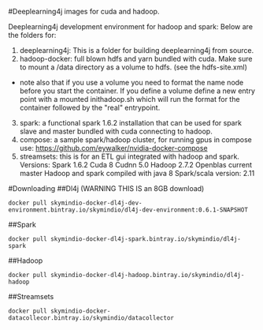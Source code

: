 #Deeplearning4j images for cuda and hadoop.

Deeplearning4j development environment for hadoop and spark:
Below are the folders for:

1. deeplearning4j: This is a folder for building deeplearning4j from source. 
2. hadoop-docker: full blown hdfs and yarn bundled with cuda. Make sure to mount a /data directory as a volume to hdfs. (see the hdfs-site.xml) 
- note also that if you use a volume you need to format the name node before you start the container. If you define a volume define a new entry point
with a mounted inithadoop.sh which will run the format for the container followed by the "real" entrypoint.
3. spark: a functional spark 1.6.2 installation that can be used for spark slave and master bundled with cuda connecting to hadoop.
4. compose: a sample spark/hadoop cluster, for running gpus in compose use: https://github.com/eywalker/nvidia-docker-compose
5. streamsets: this is for an ETL gui integrated with hadoop and spark.
Versions:
Spark 1.6.2
Cuda 8
Cudnn 5.0
Hadoop 2.7.2
Openblas current master
Hadoop and spark compiled with java 8
Spark/scala version: 2.11


#Downloading
##Dl4j (WARNING THIS IS an 8GB download)
```
docker pull skymindio-docker-dl4j-dev-environment.bintray.io/skymindio/dl4j-dev-environment:0.6.1-SNAPSHOT
```
##Spark
```
docker pull skymindio-docker-dl4j-spark.bintray.io/skymindio/dl4j-spark
```


##Hadoop
```
docker pull skymindio-docker-dl4j-hadoop.bintray.io/skymindio/dl4j-hadoop
```

##Streamsets
```
docker pull skymindio-docker-datacollecor.bintray.io/skymindio/datacollector
```
